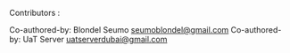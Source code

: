 Contributors :

Co-authored-by: Blondel Seumo <seumoblondel@gmail.com>
Co-authored-by: UaT Server <uatserverdubai@gmail.com>